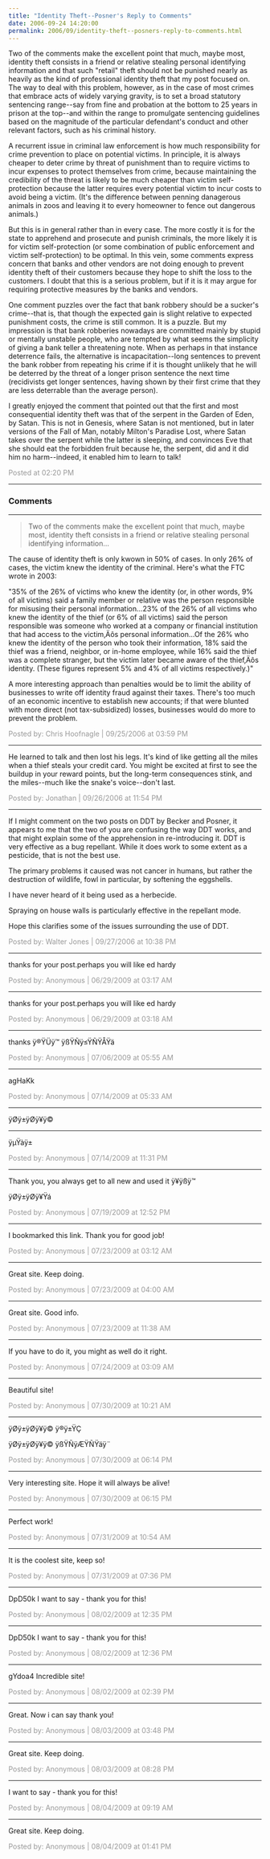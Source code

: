 ```yaml
---
title: "Identity Theft--Posner's Reply to Comments"
date: 2006-09-24 14:20:00
permalink: 2006/09/identity-theft--posners-reply-to-comments.html
---
```

Two of the comments make the excellent point that much, maybe most, identity theft consists in a friend or relative stealing personal identifying information and that  such "retail" theft should not be punished nearly as heavily as the kind of professional identity theft that my post focused on. The way to deal with this problem, however, as in the case of most crimes that embrace acts of widely varying gravity, is to set a broad statutory sentencing range--say from fine and probation at the bottom to 25 years in prison at the top--and within the range to promulgate sentencing guidelines based on the magnitude of the particular defendant's conduct and other relevant factors, such as his criminal history.

A recurrent issue in criminal law enforcement is how much responsibility for crime prevention to place on potential victims. In principle, it is always cheaper to deter crime by threat of punishment than to require victims to incur expenses to protect themselves from crime, because maintaining the credibility of the threat is likely to be much cheaper than victim self-protection because the latter requires  every potential victim to incur costs to avoid being a victim. (It's the difference between penning danagerous animals in zoos and leaving it to every homeowner to fence out dangerous animals.)

But this is in general rather than in every case. The more costly it is for the state to apprehend and prosecute and punish criminals, the more likely it is for victim self-protection (or some combination of public enforcement and victim self-protection) to be optimal. In this vein, some comments express concern that banks and other vendors are not doing enough to prevent identity theft of their customers because they hope to shift the loss to the customers. I doubt that this is a serious problem, but if it is it may argue for requiring protective measures by the banks and vendors.

One comment puzzles over the fact that bank robbery should be a sucker's crime--that is, that though the expected gain is slight relative to expected punishment costs, the crime is still common. It is a puzzle. But my impression is that bank robberies nowadays are committed mainly by stupid or mentally unstable people, who are tempted by what seems the simplicity of giving a bank teller a threatening note. When as perhaps in that instance deterrence fails, the alternative is incapacitation--long sentences to prevent the bank robber from repeating his crime if it is thought unlikely that he will be deterred by the threat of a longer prison sentence the next time (recidivists get longer sentences, having shown by their first crime that they are less deterrable than the average person).

I greatly enjoyed the comment that pointed out that the first and most consequential identity theft was that of the serpent in the Garden of Eden, by Satan. This is not in Genesis, where Satan is not mentioned, but in later versions of the Fall of Man, notably Milton's Paradise Lost, where Satan takes over the serpent while the latter is sleeping, and convinces Eve that she should eat the forbidden fruit because he, the serpent, did and it did him no harm--indeed, it enabled him to learn to talk!

<span style="color:#999">Posted at 02:20 PM</span>

<!-- more -->

---

### Comments

---

>Two of the comments make the excellent point that much, maybe most, identity theft consists in a friend or relative stealing personal identifying information...

The cause of identity theft is only kwown in 50% of cases.  In only 26% of cases, the victim knew the identity of the criminal.  Here's what the FTC wrote in 2003: 

"35% of the 26% of victims who knew the identity (or, in other words, 9% of all victims) said a family member or relative was the person responsible for misusing their personal information...23% of the 26% of all victims who knew the identity of the thief (or 6% of all victims) said the person responsible was someone who worked at a company or financial institution that had access to the victim‚Äôs personal information...Of the 26% who knew the identity of the person who took their information, 18% said the thief was a friend, neighbor, or in-home employee, while 16% said the thief was a complete stranger, but the victim later became aware of the thief‚Äôs identity. (These figures represent 5% and 4% of all victims respectively.)"

A more interesting approach than penalties would be to limit the ability of businesses to write off identity fraud against their taxes.  There's too much of an economic incentive to establish new accounts; if that were blunted with more direct (not tax-subsidized) losses, businesses would do more to prevent the problem.

<span style="color:#999">Posted by: Chris Hoofnagle | 09/25/2006 at 03:59 PM</span>

---

He learned to talk and then lost his legs.  It's kind of like getting all the miles when a thief steals your credit card.  You might be excited at first to see the buildup in your reward points, but the long-term consequences stink, and the miles--much like the snake's voice--don't last.

<span style="color:#999">Posted by: Jonathan | 09/26/2006 at 11:54 PM</span>

---

If I might comment on the two posts on DDT by Becker and Posner, it appears to me that the two of you are confusing the way DDT works, and that might explain some of the apprehension in re-introducing it. DDT is very effective as a bug repellant. While it does work to some extent as a pesticide, that is not the best use. 

The primary problems it caused was not cancer in humans, but rather the destruction of wildlife, fowl in particular, by softening the eggshells.

I have never heard of it being used as a herbecide.

Spraying on house walls is particularly effective in the repellant mode.

Hope this clarifies some of the issues surrounding the use of DDT.

<span style="color:#999">Posted by: Walter Jones | 09/27/2006 at 10:38 PM</span>

---


thanks for your post.perhaps you will like ed hardy

<span style="color:#999">Posted by: Anonymous | 06/29/2009 at 03:17 AM</span>

---


thanks for your post.perhaps you will like ed hardy

<span style="color:#999">Posted by: Anonymous | 06/29/2009 at 03:18 AM</span>

---

thanks
ÿ®ŸÜÿ™ ÿßŸÑÿ≤ŸÑŸÅŸä

<span style="color:#999">Posted by: Anonymous | 07/06/2009 at 05:55 AM</span>

---

agHaKk

<span style="color:#999">Posted by: Anonymous | 07/14/2009 at 05:33 AM</span>

---

ÿØÿ±ÿØÿ¥ÿ©
___
ÿµŸàÿ±

<span style="color:#999">Posted by: Anonymous | 07/14/2009 at 11:31 PM</span>

---

Thank you, you always get to all new and used it 
ÿ¥ÿßÿ™ 

ÿØÿ±ÿØÿ¥Ÿá

<span style="color:#999">Posted by: Anonymous | 07/19/2009 at 12:52 PM</span>

---

I bookmarked this link. Thank you for good job!

<span style="color:#999">Posted by: Anonymous | 07/23/2009 at 03:12 AM</span>

---

Great site. Keep doing.

<span style="color:#999">Posted by: Anonymous | 07/23/2009 at 04:00 AM</span>

---

Great site. Good info.

<span style="color:#999">Posted by: Anonymous | 07/23/2009 at 11:38 AM</span>

---

If you have to do it, you might as well do it right.

<span style="color:#999">Posted by: Anonymous | 07/24/2009 at 03:09 AM</span>

---

Beautiful site!

<span style="color:#999">Posted by: Anonymous | 07/30/2009 at 10:21 AM</span>

---

ÿØÿ±ÿØÿ¥ÿ© ÿ®ÿ±ŸÇ 


ÿØÿ±ÿØÿ¥ÿ© ÿßŸÑÿÆŸÑŸäÿ¨

<span style="color:#999">Posted by: Anonymous | 07/30/2009 at 06:14 PM</span>

---

Very interesting site. Hope it will always be alive!

<span style="color:#999">Posted by: Anonymous | 07/30/2009 at 06:15 PM</span>

---

Perfect work!

<span style="color:#999">Posted by: Anonymous | 07/31/2009 at 10:54 AM</span>

---

It is the coolest site, keep so!

<span style="color:#999">Posted by: Anonymous | 07/31/2009 at 07:36 PM</span>

---

DpD50k I want to say - thank you for this!

<span style="color:#999">Posted by: Anonymous | 08/02/2009 at 12:35 PM</span>

---

DpD50k I want to say - thank you for this!

<span style="color:#999">Posted by: Anonymous | 08/02/2009 at 12:36 PM</span>

---

gYdoa4 Incredible site!

<span style="color:#999">Posted by: Anonymous | 08/02/2009 at 02:39 PM</span>

---

Great. Now i can say thank you!

<span style="color:#999">Posted by: Anonymous | 08/03/2009 at 03:48 PM</span>

---

Great site. Keep doing.

<span style="color:#999">Posted by: Anonymous | 08/03/2009 at 08:28 PM</span>

---

I want to say - thank you for this!

<span style="color:#999">Posted by: Anonymous | 08/04/2009 at 09:19 AM</span>

---

Great site. Keep doing.

<span style="color:#999">Posted by: Anonymous | 08/04/2009 at 01:41 PM</span>
